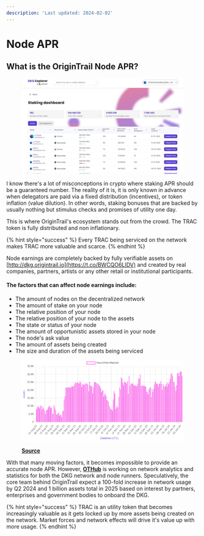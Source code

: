 ```yaml
---
description: 'Last updated: 2024-02-02'
---
```


# Node APR

## What is the OriginTrail Node APR?

<figure><img src="../.gitbook/assets/image (26).png" alt=""><figcaption></figcaption></figure>

I know there's a lot of misconceptions in crypto where staking APR should be a guaranteed number. The reality of it is, it is only known in advance when delegators are paid via a fixed distribution (incentives), or token inflation (value dilution). In other words, staking bonuses that are backed by usually nothing but stimulus checks and promises of utility one day.

This is where OriginTrail's ecosystem stands out from the crowd. The TRAC token is fully distributed and non inflationary.&#x20;

{% hint style="success" %}
Every TRAC being serviced on the network makes TRAC more valuable and scarce.
{% endhint %}

Node earnings are completely backed by fully verifiable assets on [http://dkg.origintrail.io](https://t.co/BWCQO6LIDV) and created by real companies, partners, artists or any other retail or institutional participants.&#x20;

#### The factors that can affect node earnings include:

* The amount of nodes on the decentralized network
* The amount of stake on your node
* The relative position of your node
* The relative position of your node to the assets
* The state or status of your node
* The amount of opportunistic assets stored in your node
* The node's ask value
* The amount of assets being created
* The size and duration of the assets being serviced

<figure><img src="../.gitbook/assets/image (28).png" alt=""><figcaption><p><a href="https://othub.io/analytics"><strong>Source</strong></a></p></figcaption></figure>

With that many moving factors, it becomes impossible to provide an accurate node APR. However, [**OTHub**](https://othub.io/) is working on network analytics and statistics for both the DKG network and node runners. Speculatively, the core team behind OriginTrail expect a 100-fold increase in network usage by Q2 2024 and 1 billion assets total in 2025 based on interest by partners, enterprises and government bodies to onboard the DKG.&#x20;

{% hint style="success" %}
TRAC is an utility token that becomes increasingly valuable as it gets locked up by more assets being created on the network. Market forces and network effects will drive it's value up with more usage.
{% endhint %}
